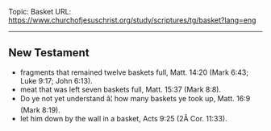 Topic: Basket
URL: https://www.churchofjesuschrist.org/study/scriptures/tg/basket?lang=eng

---

## New Testament

- fragments that remained twelve baskets full, Matt. 14:20 (Mark 6:43; Luke 9:17; John 6:13).
- meat that was left seven baskets full, Matt. 15:37 (Mark 8:8).
- Do ye not yet understand â¦ how many baskets ye took up, Matt. 16:9 (Mark 8:19).
- let him down by the wall in a basket, Acts 9:25 (2Â Cor. 11:33).

